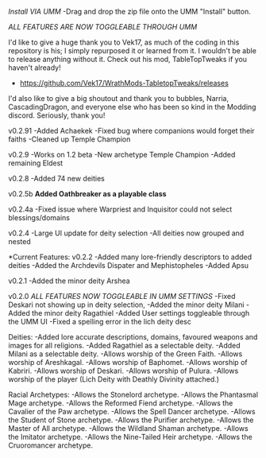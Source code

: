 *Install VIA UMM*
-Drag and drop the zip file onto the UMM "Install" button.

*ALL FEATURES ARE NOW TOGGLEABLE THROUGH UMM*

I'd like to give a huge thank you to Vek17, as much of the coding in this repository is his; I simply repurposed it or learned from it. I wouldn't be able to release
anything without it. Check out his mod, TableTopTweaks if you haven't already!
- https://github.com/Vek17/WrathMods-TabletopTweaks/releases

I'd also like to give a big shoutout and thank you to bubbles, Narria, CascadingDragon, and everyone else who has been so kind in the Modding discord.
Seriously, thank you!

v0.2.91
-Added Achaekek
-Fixed bug where companions would forget their faiths
-Cleaned up Temple Champion

v0.2.9
-Works on 1.2 beta
-New archetype Temple Champion
-Added remaining Eldest

v0.2.8
-Added 74 new deities

v0.2.5b
**Added Oathbreaker as a playable class**


v0.2.4a
-Fixed issue where Warpriest and Inquisitor could not select blessings/domains

v0.2.4
-Large UI update for deity selection
-All deities now grouped and nested


*Current Features:
v0.2.2
-Added many lore-friendly descriptors to added deities
-Added the Archdevils Dispater and Mephistopheles
-Added Apsu

v0.2.1
-Added the minor deity Arshea

v0.2.0
*ALL FEATURES NOW TOGGLEABLE IN UMM SETTINGS*
-Fixed Deskari not showing up in deity selection,
-Added the minor deity Milani
-Added the minor deity Ragathiel
-Added User settings toggleable through the UMM UI
-Fixed a spelling error in the lich deity desc

Deities:
-Added lore accurate descriptions, domains, favoured weapons and images for all religions.
-Added Ragathiel as a selectable deity.
-Added Milani as a selectable deity.
-Allows worship of the Green Faith.
-Allows worship of Areshkagal.
-Allows worship of Baphomet.
-Allows worship of Kabriri.
-Allows worship of Deskari.
-Allows worship of Pulura.
-Allows worship of the player (Lich Deity with Deathly Divinity attached.)

Racial Archetypes:
-Allows the Stonelord archetype.
-Allows the Phantasmal Mage archetype.
-Allows the Reformed Fiend archetype.
-Allows the Cavalier of the Paw archetype.
-Allows the Spell Dancer archetype.
-Allows the Student of Stone archetype.
-Allows the Purifier archetype.
-Allows the Master of All archetype.
-Allows the Wildland Shaman archetype.
-Allows the Imitator archetype.
-Allows the Nine-Tailed Heir archetype.
-Allows the Cruoromancer archetype.




